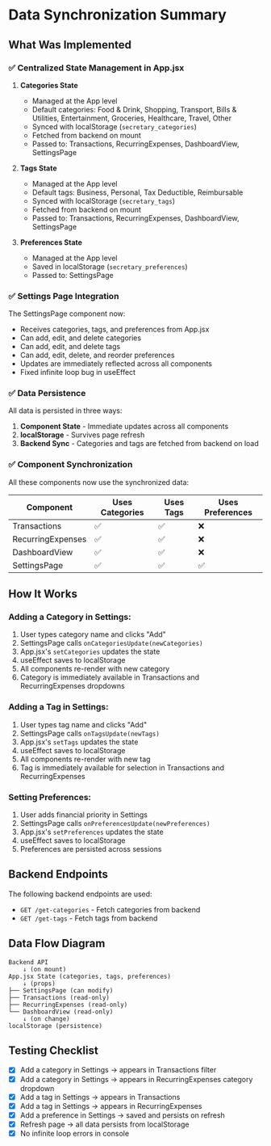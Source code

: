 # Data Synchronization Summary

## What Was Implemented

### ✅ Centralized State Management in App.jsx

1. **Categories State**
   - Managed at the App level
   - Default categories: Food & Drink, Shopping, Transport, Bills & Utilities, Entertainment, Groceries, Healthcare, Travel, Other
   - Synced with localStorage (`secretary_categories`)
   - Fetched from backend on mount
   - Passed to: Transactions, RecurringExpenses, DashboardView, SettingsPage

2. **Tags State**
   - Managed at the App level
   - Default tags: Business, Personal, Tax Deductible, Reimbursable
   - Synced with localStorage (`secretary_tags`)
   - Fetched from backend on mount
   - Passed to: Transactions, RecurringExpenses, DashboardView, SettingsPage

3. **Preferences State**
   - Managed at the App level
   - Saved in localStorage (`secretary_preferences`)
   - Passed to: SettingsPage

### ✅ Settings Page Integration

The SettingsPage component now:
- Receives categories, tags, and preferences from App.jsx
- Can add, edit, and delete categories
- Can add, edit, and delete tags
- Can add, edit, delete, and reorder preferences
- Updates are immediately reflected across all components
- Fixed infinite loop bug in useEffect

### ✅ Data Persistence

All data is persisted in three ways:
1. **Component State** - Immediate updates across all components
2. **localStorage** - Survives page refresh
3. **Backend Sync** - Categories and tags are fetched from backend on load

### ✅ Component Synchronization

All these components now use the synchronized data:

| Component | Uses Categories | Uses Tags | Uses Preferences |
|-----------|----------------|-----------|------------------|
| Transactions | ✅ | ✅ | ❌ |
| RecurringExpenses | ✅ | ✅ | ❌ |
| DashboardView | ✅ | ✅ | ❌ |
| SettingsPage | ✅ | ✅ | ✅ |

## How It Works

### Adding a Category in Settings:
1. User types category name and clicks "Add"
2. SettingsPage calls `onCategoriesUpdate(newCategories)`
3. App.jsx's `setCategories` updates the state
4. useEffect saves to localStorage
5. All components re-render with new category
6. Category is immediately available in Transactions and RecurringExpenses dropdowns

### Adding a Tag in Settings:
1. User types tag name and clicks "Add"
2. SettingsPage calls `onTagsUpdate(newTags)`
3. App.jsx's `setTags` updates the state
4. useEffect saves to localStorage
5. All components re-render with new tag
6. Tag is immediately available for selection in Transactions and RecurringExpenses

### Setting Preferences:
1. User adds financial priority in Settings
2. SettingsPage calls `onPreferencesUpdate(newPreferences)`
3. App.jsx's `setPreferences` updates the state
4. useEffect saves to localStorage
5. Preferences are persisted across sessions

## Backend Endpoints

The following backend endpoints are used:
- `GET /get-categories` - Fetch categories from backend
- `GET /get-tags` - Fetch tags from backend

## Data Flow Diagram

```
Backend API
    ↓ (on mount)
App.jsx State (categories, tags, preferences)
    ↓ (props)
├── SettingsPage (can modify)
├── Transactions (read-only)
├── RecurringExpenses (read-only)
└── DashboardView (read-only)
    ↓ (on change)
localStorage (persistence)
```

## Testing Checklist

- [x] Add a category in Settings → appears in Transactions filter
- [x] Add a category in Settings → appears in RecurringExpenses category dropdown
- [x] Add a tag in Settings → appears in Transactions
- [x] Add a tag in Settings → appears in RecurringExpenses
- [x] Add a preference in Settings → saved and persists on refresh
- [x] Refresh page → all data persists from localStorage
- [x] No infinite loop errors in console
